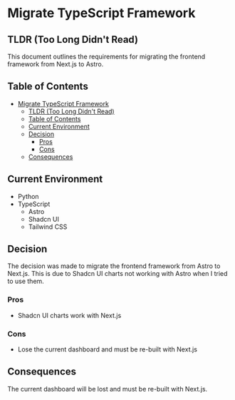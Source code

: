 # Migrate TypeScript Framework

## TLDR (Too Long Didn't Read)

This document outlines the requirements for migrating the frontend framework from Next.js to Astro.

## Table of Contents

- [Migrate TypeScript Framework](#migrate-typescript-framework)
  - [TLDR (Too Long Didn't Read)](#tldr-too-long-didnt-read)
  - [Table of Contents](#table-of-contents)
  - [Current Environment](#current-environment)
  - [Decision](#decision)
    - [Pros](#pros)
    - [Cons](#cons)
  - [Consequences](#consequences)

## Current Environment

- Python
- TypeScript
  - Astro
  - Shadcn UI
  - Tailwind CSS

## Decision

The decision was made to migrate the frontend framework from Astro to Next.js. This is due to Shadcn UI charts not working with Astro when I tried to use them.

### Pros

- Shadcn UI charts work with Next.js

### Cons

- Lose the current dashboard and must be re-built with Next.js

## Consequences

The current dashboard will be lost and must be re-built with Next.js.

